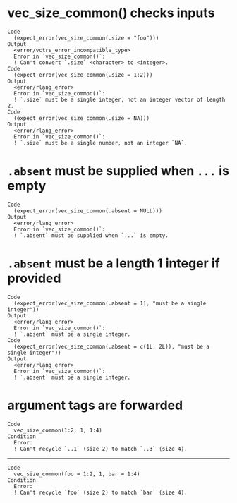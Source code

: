 # vec_size_common() checks inputs

    Code
      (expect_error(vec_size_common(.size = "foo")))
    Output
      <error/vctrs_error_incompatible_type>
      Error in `vec_size_common()`:
      ! Can't convert `.size` <character> to <integer>.
    Code
      (expect_error(vec_size_common(.size = 1:2)))
    Output
      <error/rlang_error>
      Error in `vec_size_common()`:
      ! `.size` must be a single integer, not an integer vector of length 2.
    Code
      (expect_error(vec_size_common(.size = NA)))
    Output
      <error/rlang_error>
      Error in `vec_size_common()`:
      ! `.size` must be a single number, not an integer `NA`.

# `.absent` must be supplied when `...` is empty

    Code
      (expect_error(vec_size_common(.absent = NULL)))
    Output
      <error/rlang_error>
      Error in `vec_size_common()`:
      ! `.absent` must be supplied when `...` is empty.

# `.absent` must be a length 1 integer if provided

    Code
      (expect_error(vec_size_common(.absent = 1), "must be a single integer"))
    Output
      <error/rlang_error>
      Error in `vec_size_common()`:
      ! `.absent` must be a single integer.
    Code
      (expect_error(vec_size_common(.absent = c(1L, 2L)), "must be a single integer"))
    Output
      <error/rlang_error>
      Error in `vec_size_common()`:
      ! `.absent` must be a single integer.

# argument tags are forwarded

    Code
      vec_size_common(1:2, 1, 1:4)
    Condition
      Error:
      ! Can't recycle `..1` (size 2) to match `..3` (size 4).

---

    Code
      vec_size_common(foo = 1:2, 1, bar = 1:4)
    Condition
      Error:
      ! Can't recycle `foo` (size 2) to match `bar` (size 4).

